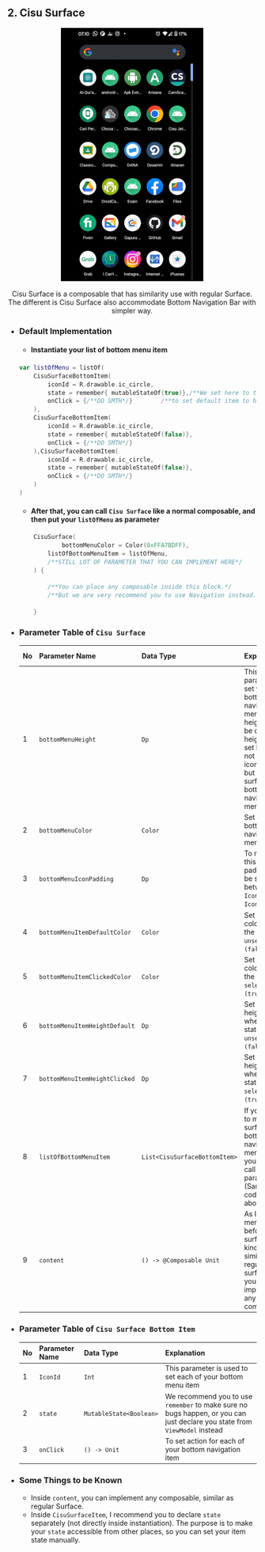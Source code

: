 
## 2. Cisu Surface
<p align="center">
<img src = "https://raw.githubusercontent.com/fahmirumagutawan/Cisu-Jetpack-Component/master/docs/CisuSurface_Preview.gif" height = "512" >
<p align="center">Cisu Surface is a composable that has similarity use with regular Surface. The different is Cisu Surface also accommodate  Bottom Navigation Bar with simpler way.</p>
</p>

-	### Default Implementation
	- #### Instantiate your list of bottom menu item
	```kotlin
	var listOfMenu = listOf(  
		CisuSurfaceBottomItem(  
			iconId = R.drawable.ic_circle,  
			state = remember{ mutableStateOf(true)},/**We set here to true, */
			onClick = {/**DO SMTH*/}		/**to set default item to be selected first*/  
		),  
		CisuSurfaceBottomItem(  
			iconId = R.drawable.ic_circle,  
			state = remember{ mutableStateOf(false)},  
			onClick = {/**DO SMTH*/}
		),CisuSurfaceBottomItem(  
			iconId = R.drawable.ic_circle,  
			state = remember{ mutableStateOf(false)},  
			onClick = {/**DO SMTH*/}
		)  
	)
	```
	- #### After that, you can call `Cisu Surface` like a normal composable, and then put your `listOfMenu` as parameter
	```kotlin
		CisuSurface(  
		    	bottomMenuColor = Color(0xFFA7BDFF),  
			listOfBottomMenuItem = listOfMenu,
			/**STILL LOT OF PARAMETER THAT YOU CAN IMPLEMENT HERE*/
		) {  
		
			/**You can place any composable inside this block.*/
			/**But we are very recommend you to use Navigation instead.*/  
			
		}
	```  
- ### Parameter Table of `Cisu Surface`
	
	| No |Parameter Name | Data Type | Explanation | Default Value |
	|--|--|--|--|--|
	| 1 | `bottomMenuHeight` | `Dp` | This parameter set your bottom navigation menu height. To be clear, height to be set here is not your icon height, but the surface of bottom navigation menu | `64.dp`  |
	| 2 | `bottomMenuColor` | `Color` | Set you bottom navigation menu color | `Color.White` |
	| 3 | `bottomMenuIconPadding` | `Dp` | To make this clear, padding to be set is between `Icon` and `Icon Shadow` | `16.dp` |
	| 4 | `bottomMenuItemDefaultColor` | `Color` | Set the icon color when the state is `unselected (false)` | `Color.Black` |
	| 5 | `bottomMenuItemClickedColor` | `Color` | Set the icon color when the state is `selected (true)` | `Color.Gray` |
	| 6 | `bottomMenuItemHeightDefault` | `Dp` | Set the icon height when the state is `unselected (false)` | `24.dp` |
	| 7 | `bottomMenuItemHeightClicked` | `Dp` | Set the icon height when the state is `selected (true)` | `48.dp` |
	| 8 | `listOfBottomMenuItem` | `List<CisuSurfaceBottomItem>` | If you want to make this surface has bottom navigation menu, then you should call this parameter. (Sample code at above) | `null` |
	| 9 | `content` | `() -> @Composable Unit` | As I mentioned before, this surface is kind of similar with regular surface. So you can implement any composable | No Default |

- ### Parameter Table of `Cisu Surface Bottom Item`
	| No | Parameter Name | Data Type | Explanation |
	|--|--|--|--|
	| 1 | `IconId` | `Int` | This parameter is used to set each of your bottom menu item |
	| 2 | `state` | `MutableState<Boolean>` | We recommend you to use `remember` to make sure no bugs happen, or you can just declare you state from `ViewModel` instead |
	| 3 | `onClick` | `() -> Unit` | To set action for each of your bottom navigation item |
- ### Some Things to be Known
	- Inside `content`, you can implement any composable, similar as regular Surface.
	- Inside `CisuSurfaceItem`, I recommend you to declare `state` separately (not directly inside instantiation). The purpose is to make your `state` accessible from other places, so you can set your item state manually. 
